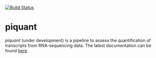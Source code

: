 [![Build Status](https://travis-ci.org/lweasel/piquant.svg?branch=master)](https://travis-ci.org/lweasel/piquant)

<!---[![Coverage Status](https://coveralls.io/repos/lweasel/piquant/badge.png?branch=master)](https://coveralls.io/r/lweasel/piquant?branch=master)-->

piquant
=======

*piquant* (under development) is a pipeline to assess the quantification of transcripts from RNA-sequencing data. The latest documentation can be found [here](http://piquant.readthedocs.org/).
